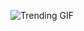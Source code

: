![Trending GIF](https://media3.giphy.com/media/v1.Y2lkPThiYjIxNzcyNzIxenJ3Y3kyZ3ZjOXVjdTZuMzFjbmtvZjMzcW1uZDB4aG1jOTdqaiZlcD12MV9naWZzX3NlYXJjaCZjdD1n/fryY00CO4xCz4uJuDQ/giphy.gif)

